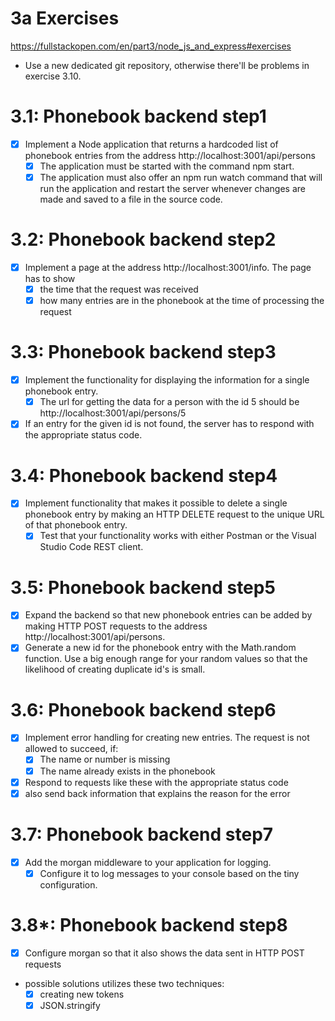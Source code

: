 # 3a Exercises
https://fullstackopen.com/en/part3/node_js_and_express#exercises

- Use a new dedicated git repository, otherwise there'll be problems in exercise 3.10.

# 3.1: Phonebook backend step1
- [x] Implement a Node application that returns a hardcoded list of phonebook entries from the address http://localhost:3001/api/persons
    - [x] The application must be started with the command npm start.
    - [x] The application must also offer an npm run watch command that will run the application and restart the server whenever changes are made and saved to a file in the source code.

# 3.2: Phonebook backend step2
- [x] Implement a page at the address http://localhost:3001/info. The page has to show 
    - [x] the time that the request was received 
    - [x] how many entries are in the phonebook at the time of processing the request

# 3.3: Phonebook backend step3
- [x] Implement the functionality for displaying the information for a single phonebook entry. 
    - [x] The url for getting the data for a person with the id 5 should be http://localhost:3001/api/persons/5
- [x] If an entry for the given id is not found, the server has to respond with the appropriate status code.

# 3.4: Phonebook backend step4
- [x] Implement functionality that makes it possible to delete a single phonebook entry by making an HTTP DELETE request to the unique URL of that phonebook entry.
    - [x] Test that your functionality works with either Postman or the Visual Studio Code REST client.

# 3.5: Phonebook backend step5
- [x] Expand the backend so that new phonebook entries can be added by making HTTP POST requests to the address http://localhost:3001/api/persons.
- [x] Generate a new id for the phonebook entry with the Math.random function. Use a big enough range for your random values so that the likelihood of creating duplicate id's is small.

# 3.6: Phonebook backend step6
- [x] Implement error handling for creating new entries. The request is not allowed to succeed, if:
    - [x] The name or number is missing
    - [x] The name already exists in the phonebook
- [x] Respond to requests like these with the appropriate status code
- [x] also send back information that explains the reason for the error

# 3.7: Phonebook backend step7
- [x] Add the morgan middleware to your application for logging.
    - [x] Configure it to log messages to your console based on the tiny configuration.

# 3.8*: Phonebook backend step8
- [x] Configure morgan so that it also shows the data sent in HTTP POST requests
- possible solutions utilizes these two techniques:
    - [x] creating new tokens
    - [x] JSON.stringify